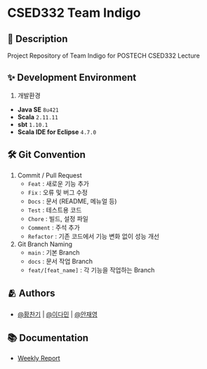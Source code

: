 # CSED332 Team Indigo

## :pushpin: Description
Project Repository of Team Indigo for POSTECH CSED332 Lecture

## :sparkles: Development Environment
1. 개발환경
  - **Java SE**  ```8u421```
  - **Scala**  ```2.11.11```
  - **sbt**  ```1.10.1```
  - **Scala IDE for Eclipse**  ```4.7.0```

## :hammer_and_wrench: Git Convention
1. Commit / Pull Request
    - `Feat` : 새로운 기능 추가
    - `Fix` : 오류 및 버그 수정
    - `Docs` : 문서 (README, 메뉴얼 등)
    - `Test` : 테스트용 코드
    - `Chore` : 빌드, 설정 파일
    - `Comment` : 주석 추가
    - `Refactor` : 기존 코드에서 기능 변화 없이 성능 개선
2. Git Branch Naming
    - `main` : 기본 Branch
    - `docs` : 문서 작업 Branch
    - `feat/[feat_name]` : 각 기능을 작업하는 Branch

## :people_hugging: Authors

- [@황찬기](https://github.com/DevMizeKR) | [@이다민](https://www.github.com/ldm0902) | [@안재영](https://github.com/2nter21)
  
## :books: Documentation

- [Weekly Report](./Weekly%20Report/)
